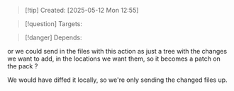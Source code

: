
>[!tip] Created: [2025-05-12 Mon 12:55]

>[!question] Targets: 

>[!danger] Depends: 

or we could send in the files with this action as just a tree with the changes we want to add, in the locations we want them, so it becomes a patch on the pack ?

We would have diffed it locally, so we're only sending the changed files up.  